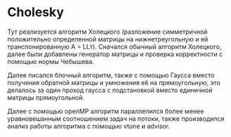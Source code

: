 # Cholesky

Тут реализуется алгоритм Холецкого (разложение симметричной положительно определенной матрицы на нижнетреугольную и ей транспонированную A = LLт).
Сначался обычный алгоритм Холецкого, далее были добавлены генератор матрицы и проверка корректности с помощью нормы Чебышева. 

Далее писался блочный алгоритм, также с помощью Гаусса вместо получения обратной матрицы и умножения её на прямоугольную, это делалось за один проход гаусса с подстановкой вместо единичной матрицы прямоугольной.

Далее с помощью openMP алгоритм параллелился более менее уравновешанным соотношением задач на потоки, также производился анализ работы алгоритма с помощью vtune и advisor.
